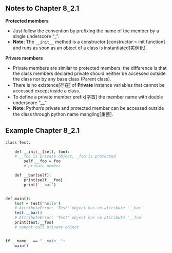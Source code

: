 ## Notes to Chapter 8_2.1
__Protected members__
- Just follow the convention by prefixing the name of the member by a single underscore “_”.
- __Note__: The ```__init__``` method is a constructor [constructor = init function] and runs as soon as an object of a class is instantiated[实例化].

__Privare members__
- Private members are similar to protected members, the difference is that the class members declared private should neither be accessed outside the class nor by any base class (Parent class).
- There is no existence[存在] of __Private__ instance variables that cannot be accessed except inside a class.
- To define a private member prefix[字首] the member name with double underscore “__”.
- __Note__: Python’s private and protected member can be accessed outside the class through python name mangling[重整].

## Example Chapter 8_2.1
```bash
class Test:

    def __init__(self, foo):    
    # __foo is private object, _foo is protected
        self.__foo = foo    
        # private member

    def __bar(self):
        print(self.__foo)
        print('__bar')


def main():
    test = Test('hello')
    # AttributeError: 'Test' object has no attribute '__bar'
    test.__bar()
    # AttributeError: 'Test' object has no attribute '__foo'
    print(test.__foo)
    # cannot call private object


if __name__ == "__main__":
    main()
```